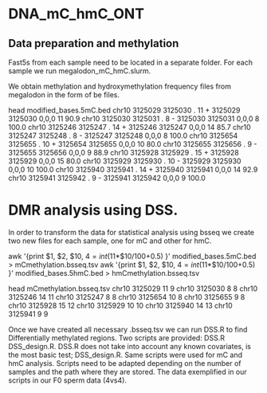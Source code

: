 # DNA_mC_hmC_ONT

## Data preparation and methylation 

Fast5s from each sample need to be located in a separate folder. For each sample we run megalodon_mC_hmC.slurm.

We obtain methylation and hydroxymethylation frequency files from megalodon in the form of be files.

head modified_bases.5mC.bed
chr10	3125029	3125030	.	11	+	3125029	3125030	0,0,0	11	90.9
chr10	3125030	3125031	.	8	-	3125030	3125031	0,0,0	8	100.0
chr10	3125246	3125247	.	14	+	3125246	3125247	0,0,0	14	85.7
chr10	3125247	3125248	.	8	-	3125247	3125248	0,0,0	8	100.0
chr10	3125654	3125655	.	10	+	3125654	3125655	0,0,0	10	80.0
chr10	3125655	3125656	.	9	-	3125655	3125656	0,0,0	9	88.9
chr10	3125928	3125929	.	15	+	3125928	3125929	0,0,0	15	80.0
chr10	3125929	3125930	.	10	-	3125929	3125930	0,0,0	10	100.0
chr10	3125940	3125941	.	14	+	3125940	3125941	0,0,0	14	92.9
chr10	3125941	3125942	.	9	-	3125941	3125942	0,0,0	9	100.0


# DMR analysis using DSS.
In order to transform the data for statistical analysis using bsseq we create two new files for each sample, one for mC and other for hmC.

awk '{print $1, $2, $10, $4=int($11*$10/100+0.5) }' modified_bases.5mC.bed > mCmethylation.bsseq.tsv
awk '{print $1, $2, $10, $4=int($11*$10/100+0.5) }' modified_bases.5hmC.bed > hmCmethylation.bsseq.tsv

head mCmethylation.bsseq.tsv
chr10 3125029 11 9
chr10 3125030 8 8
chr10 3125246 14 11
chr10 3125247 8 8
chr10 3125654 10 8
chr10 3125655 9 8
chr10 3125928 15 12
chr10 3125929 10 10
chr10 3125940 14 13
chr10 3125941 9 9

Once we have created all necessary .bsseq.tsv we can run DSS.R to find Differentially methylated regions. Two scripts are provided: DSS.R DSS_design.R. DSS.R does not take into account any known covariates, is the most basic test; DSS_design.R. Same scripts were used for mC and hmC analysis. Scripts need to be adapted depending on the number of samples and the path where they are stored. The data exemplified in our scripts in our F0 sperm data (4vs4).


